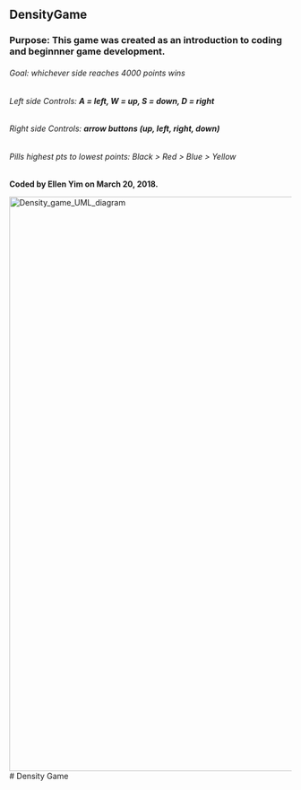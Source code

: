 ## DensityGame

### Purpose: This game was created as an introduction to coding and beginnner game development. 

###### Goal: whichever side reaches 4000 points wins 
###### Left side Controls: **A = left, W = up, S = down, D = right**
###### Right side Controls: **arrow buttons (up, left, right, down)**
###### Pills highest pts to lowest points: Black > Red > Blue > Yellow


**Coded by Ellen Yim on March 20, 2018.**

<img width="1024" alt="Density_game_UML_diagram" src="https://github.com/ellenyim8/DensityGame/assets/69826832/267963d2-87df-4536-a2e8-67528e30e227"># Density Game
